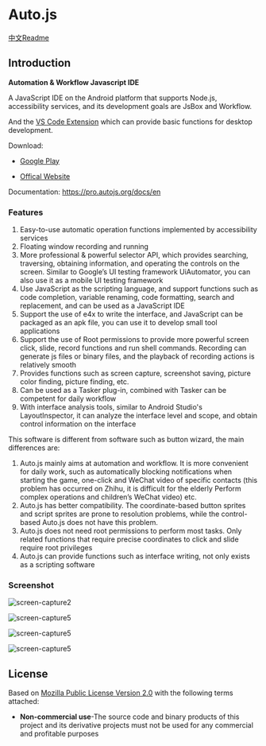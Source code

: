# Auto.js

[中文Readme](https://github.com/hyb1996/Auto.js/blob/master/Readme-cn.md)

## Introduction

**Automation & Workflow Javascript IDE**

A JavaScript IDE on the Android platform that supports Node.js, accessibility services, and its
development goals are JsBox and Workflow.

And
the [VS Code Extension](https://marketplace.visualstudio.com/items?itemName=hyb1996.auto-js-pro-ext)
which can provide basic functions for desktop development.

Download:

* [Google Play](https://play.google.com/store/apps/details?id=org.autojs.autojspro)

* [Offical Website](https://pro.autojs.org)

Documentation: https://pro.autojs.org/docs/en

### Features

1. Easy-to-use automatic operation functions implemented by accessibility services
2. Floating window recording and running
3. More professional & powerful selector API, which provides searching, traversing, obtaining
   information, and operating the controls on the screen. Similar to Google’s UI testing framework
   UiAutomator, you can also use it as a mobile UI testing framework
4. Use JavaScript as the scripting language, and support functions such as code completion, variable
   renaming, code formatting, search and replacement, and can be used as a JavaScript IDE
5. Support the use of e4x to write the interface, and JavaScript can be packaged as an apk file, you
   can use it to develop small tool applications
6. Support the use of Root permissions to provide more powerful screen click, slide, record
   functions and run shell commands. Recording can generate js files or binary files, and the
   playback of recording actions is relatively smooth
7. Provides functions such as screen capture, screenshot saving, picture color finding, picture
   finding, etc.
8. Can be used as a Tasker plug-in, combined with Tasker can be competent for daily workflow
9. With interface analysis tools, similar to Android Studio's LayoutInspector, it can analyze the
   interface level and scope, and obtain control information on the interface

This software is different from software such as button wizard, the main differences are:

1. Auto.js mainly aims at automation and workflow. It is more convenient for daily work, such as
   automatically blocking notifications when starting the game, one-click and WeChat video of
   specific contacts (this problem has occurred on Zhihu, it is difficult for the elderly Perform
   complex operations and children’s WeChat video) etc.
2. Auto.js has better compatibility. The coordinate-based button sprites and script sprites are
   prone to resolution problems, while the control-based Auto.js does not have this problem.
3. Auto.js does not need root permissions to perform most tasks. Only related functions that require
   precise coordinates to click and slide require root privileges
4. Auto.js can provide functions such as interface writing, not only exists as a scripting software

### Screenshot

![screen-capture2](https://raw.githubusercontent.com/hyb1996/NoRootScriptDroid/master/screen-captures/ss02.png)

![screen-capture5](https://raw.githubusercontent.com/hyb1996/NoRootScriptDroid/master/screen-captures/ss05.png)

![screen-capture5](https://raw.githubusercontent.com/hyb1996/NoRootScriptDroid/master/screen-captures/ss07.png)

![screen-capture5](https://raw.githubusercontent.com/hyb1996/NoRootScriptDroid/master/screen-captures/ss08.png)

## License

Based
on [Mozilla Public License Version 2.0](https://github.com/hyb1996/NoRootScriptDroid/blob/master/LICENSE.md)
with the following terms attached:

* **Non-commercial use**-The source code and binary products of this project and its derivative
  projects must not be used for any commercial and profitable purposes

